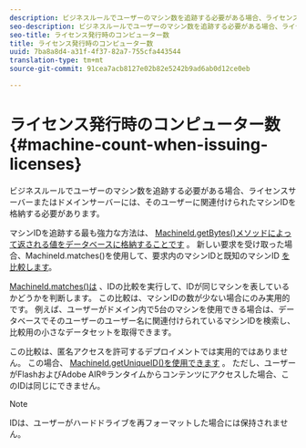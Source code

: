 ```yaml
---
description: ビジネスルールでユーザーのマシン数を追跡する必要がある場合、ライセンスサーバーまたはドメインサーバーには、そのユーザーに関連付けられたマシンIDを格納する必要があります。
seo-description: ビジネスルールでユーザーのマシン数を追跡する必要がある場合、ライセンスサーバーまたはドメインサーバーには、そのユーザーに関連付けられたマシンIDを格納する必要があります。
seo-title: ライセンス発行時のコンピューター数
title: ライセンス発行時のコンピューター数
uuid: 7ba8a8d4-a31f-4f37-82a7-755cfa443544
translation-type: tm+mt
source-git-commit: 91cea7acb8127e02b82e5242b9ad6ab0d12ce0eb

---
```



# ライセンス発行時のコンピューター数 {#machine-count-when-issuing-licenses}

ビジネスルールでユーザーのマシン数を追跡する必要がある場合、ライセンスサーバーまたはドメインサーバーには、そのユーザーに関連付けられたマシンIDを格納する必要があります。

マシンIDを追跡する最も強力な方法は、 [MachineId.getBytes()メソッドによって返される値をデータベースに格納することです](https://help.adobe.com/en_US/primetime/api/drm-apis/server/javadocs-flashaccess-pro/com/adobe/flashaccess/sdk/cert/MachineId.html#getBytes()) 。 新しい要求を受け取った場合、MachineId.matches()を使用して、要求内のマシンIDと既知のマシンID [を比較します](https://help.adobe.com/en_US/primetime/api/drm-apis/server/javadocs-flashaccess-pro/com/adobe/flashaccess/sdk/cert/MachineId.html#matches(com.adobe.flashaccess.sdk.cert.MachineId))。

[MachineId.matches()は](https://help.adobe.com/en_US/primetime/api/drm-apis/server/javadocs-flashaccess-pro/com/adobe/flashaccess/sdk/cert/MachineId.html#matches(com.adobe.flashaccess.sdk.cert.MachineId)) 、IDの比較を実行して、IDが同じマシンを表しているかどうかを判断します。 この比較は、マシンIDの数が少ない場合にのみ実用的です。 例えば、ユーザーがドメイン内で5台のマシンを使用できる場合は、データベースでそのユーザーのユーザー名に関連付けられているマシンIDを検索し、比較用の小さなデータセットを取得できます。

この比較は、匿名アクセスを許可するデプロイメントでは実用的ではありません。 この場合、 [MachineId.getUniqueID()を使用できます](https://help.adobe.com/en_US/primetime/api/drm-apis/server/javadocs-flashaccess-pro/com/adobe/flashaccess/sdk/cert/MachineId.html#getUniqueId()) 。 ただし、ユーザーがFlashおよびAdobe AIR®ランタイムからコンテンツにアクセスした場合、このIDは同じにできません。

>[!NOTE]
>
>IDは、ユーザーがハードドライブを再フォーマットした場合には保持されません。